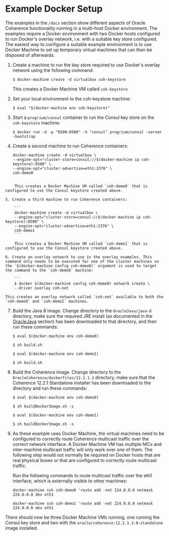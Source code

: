 # Example Docker Setup
The examples in the `/docs` section show different aspects of Oracle Coherence functionality running in a multi-host Docker environment. The examples require a Docker environment with two Docker hosts configured to run Docker's overlay network, i.e. with a suitable key store configured. The easiest way to configure a suitable example environment is to use Docker Machine to set up temporary virtual machines that can then be disposed of afterwards.  

1. Create a machine to run the key store required to use Docker's overlay network using the following command:

    `$ docker-machine create -d virtualbox coh-keystore`

    This creates a Docker Machine VM called `coh-keystore`
    
2. Set your local environment to the coh-keystore machine:
    
    `$ eval "$(docker-machine env coh-keystore)"`
    
3. Start a `progrium/consul` container to run the Consul key store on the `coh-keystore` machine:
    
    `$ docker run -d -p "8500:8500" -h "consul" progrium/consul -server -bootstrap`
    
4. Create a second machine to run Coherence containers:
    
    ```
    docker-machine create -d virtualbox \
    --engine-opt="cluster-store=consul://$(docker-machine ip coh-keystore):8500" \
    --engine-opt="cluster-advertise=eth1:2376" \
    coh-demo0
```

    This creates a Docker Machine VM called `coh-demo0` that is configured to use the Consul keystore created above.
    
5. Create a third machine to run Coherence containers:

    ```
    docker-machine create -d virtualbox \
    --engine-opt="cluster-store=consul://$(docker-machine ip coh-keystore):8500" \
    --engine-opt="cluster-advertise=eth1:2376" \
    coh-demo1
    ```

    This creates a Docker Machine VM called `coh-demo1` that is configured to use the Consul keystore created above.
    
6. Create an overlay network to use in the overlay examples. This command only needs to be executed for one of the cluster machines so the `$(docker-machine config coh-demo0)` argument is used to target the command to the `coh-demo0` machine: 
    
    ```
    $ docker $(docker-machine config coh-demo0) network create \
    --driver overlay coh-net
```

    This creates an overlay network called `coh-net` available to both the `coh-demo0` and `coh-demo1` machines.
    
7. Build the Java 8 image. Change directory to the `OracleJava/java-8` directory, make sure the required JRE install (as documented in the [OracleJava](../../../OracleJava) section) has been downloaded to that directory, and then run these commands:
    
    `$ eval $(docker-machine env coh-demo0)`
    
    `$ sh build.sh`
    
    `$ eval $(docker-machine env coh-demo1)`
    
    `$ sh build.sh`
    
8. Build the Coherence image. Change directory to the `OracleCoherence/dockerfiles/12.2.1.3` directory, make sure that the Coherence 12.2.1 Standalone installer has been downloaded to the directory and run these commands:
    
    `$ eval $(docker-machine env coh-demo0)`
    
    `$ sh buildDockerImage.sh -s`
    
    `$ eval $(docker-machine env coh-demo1)`
    
    `$ sh buildDockerImage.sh -s`
    
9. As these example uses Docker Machine, the virtual machines need to be configured to correctly route Coherence multicast traffic over the correct network interface. A Docker Machine VM has multiple NICs and inter-machine multicast traffic will only work over one of them. The following step would not normally be required on Docker hosts that are real physical boxes or that are configured to correctly route multicast traffic. 

    Run the following commands to route multicast traffic over the eth1 interface, which is externally visible to other machines:
 
    `docker-machine ssh coh-demo0 'route add -net 224.0.0.0 netmask 224.0.0.0 dev eth1`
 
    `docker-machine ssh coh-demo1 'route add -net 224.0.0.0 netmask 224.0.0.0 dev eth1`
        
There should now be three Docker Machine VMs running, one running the Consul key store and two with the `oracle/coherence:12.2.1.3.0-standalone` image installed.
